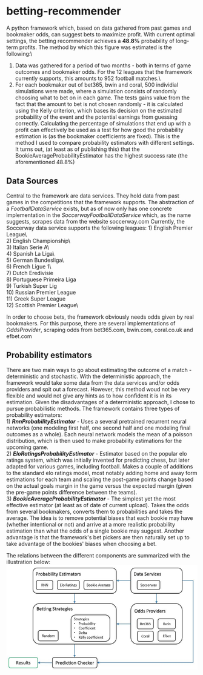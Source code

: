 # betting-recommender
A python framework which, based on data gathered from past games and bookmaker odds, can suggest bets to maximize profit. With current optimal settings, the betting recommender achieves a **48.8%** probability of long-term profits. The method by which this figure was estimated is the following:\
  1) Data was gathered for a period of two months - both in terms of game outcomes and bookmaker odds. For the 12 leagues that the framework currently supports, this amounts to 952 football matches.\
  2) For each bookmaker out of bet365, bwin and coral, 500 individial simulations were made, where a simulation consists of randomly choosing what to bet on in each game. The tests gains value from the fact that the amount to bet is not chosen randomly - it is calculated using the Kelly criterion, which bases its decision on the estimated probability of the event and the potential earnings from guessing correctly. Calculating the percentage of simulations that end up with a profit can effectively be used as a test for how good the probability estimation is (as the bookmaker coefficients are fixed). This is the method I used to compare probability estimators with different settings. It turns out, (at least as of publishing this) that the BookieAverageProbabilityEstimator has the highest success rate (the aforementioned 48.8%)

## Data Sources
  Central to the framework are data services. They hold data from past games in the competitions that the framework supports.
The abstraction of a *FootballDataService* exists, but as of now only has one concrete implementation in the *SoccerwayFootballDataService* which, as the name suggests, scrapes data from the website soccerway.com
  Currently, the Soccerway data service supports the following leagues:
    1) English Premier League\          
    2) English Championship\             
    3) Italian Serie A\                  
    4) Spanish La Liga\                  
    5) German Bundesliga\                
    6) French Ligue 1\                   
    7) Dutch Eredivisie\
    8) Portuguese Primeira Liga\
    9) Turkish Super Lig\
    10) Russian Premier League\
    11) Greek Super League\
    12) Scottish Premier League\
    
  In order to choose bets, the framework obviously needs odds given by real bookmakers. For this purpose, there are several implementations of *OddsProvider*, scraping odds from bet365.com, bwin.com, coral.co.uk and efbet.com
 
 ## Probability estimators
  There are two main ways to go about estimating the outcome of a match - deterministic and stochastic. With the deterministic approach, the framework would take some data from the data services and/or odds providers and spit out a forecast. However, this method woud not be very flexible and would not give any hints as to how confident it is in its estimation.
  Given the disadvantages of a deterministic approach, I chose to pursue probabilistic methods. The framework contains three types of probability estimators:\
    1) ***RnnProbabilityEstimator*** - Uses a several pretrained recurrent neural networks (one modeling first half, one second half and one modeling final outcomes as a whole). Each neural network models the mean of a poisson distribution, which is then used to make probability estimations for the upcoming game.\
    2) ***EloRatingsProbabilityEstimator*** - Estimator based on the popular elo ratings system, which was initially invented for predicting chess, but later adapted for various games, including football. Makes a couple of additions to the standard elo ratings model, most notably adding home and away form estimations for each team and scaling the post-game points change based on the actual goals margin in the game versus the expected margin (given the pre-game points difference between the teams).\
    3) ***BookieAverageProbabilityEstimator*** - The simplest yet the most effective estimator (at least as of date of current upload). Takes the odds from several bookmakers, converts them to probabilities and takes the average. The idea is to remove potential biases that each bookie may have (whether intentional or not) and arrive at a more realistic probability estimation than what the odds of a single bookie may suggest. Another advantage is that the framework's bet pickers are then naturally set up to take advantage of the bookies' biases when choosing a bet.
    
  The relations between the different components are summarized with the illustration below:
![Component Relations](/images/component-relations.jpg)
